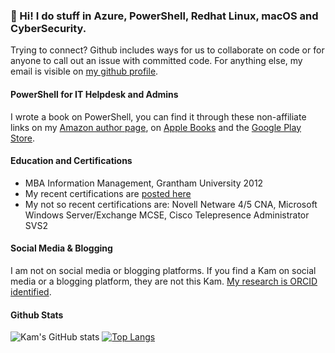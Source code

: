 ### 👋 Hi! I do stuff in Azure, PowerShell, Redhat Linux, macOS and CyberSecurity.

Trying to connect? Github includes ways for us to collaborate on code or for anyone to call out an issue with committed code. For anything else, my email is visible on [my github profile](https://github.com/kamsalisbury).

#### PowerShell for IT Helpdesk and Admins
I wrote a book on PowerShell, you can find it through these non-affiliate links on my [Amazon author page](http://amazon.com/author/kamsalisbury), on [Apple Books](http://books.apple.com/us/book/id1573751396) and the [Google Play Store](https://play.google.com/store/books/details/Kam_Salisbury_PowerShell_for_IT_Helpdesk_and_Admin?id=MccyEAAAQBAJ&pcampaignid=pcampaignidMKT-Other-global-all-co-prtnr-py-PartBadge-Mar2515-1).

#### Education and Certifications
* MBA Information Management, Grantham University 2012
* My recent certifications are [posted here](https://www.credly.com/users/kam-salisbury)
* My not so recent certifications are: Novell Netware 4/5 CNA, Microsoft Windows Server/Exchange MCSE, Cisco Telepresence Administrator SVS2 

#### Social Media & Blogging
I am not on social media or blogging platforms. If you find a Kam on social media or a blogging platform, they are not this Kam.
[My research is ORCID identified](https://orcid.org/0000-0002-3453-9587).

#### Github Stats
<!-- Experiment with https://github.com/anuraghazra/github-readme-stats -->
![Kam's GitHub stats](https://github-readme-stats.vercel.app/api?username=kamsalisbury&count_private=true&show_icons=true&theme=synthwave)
[![Top Langs](https://github-readme-stats.vercel.app/api/top-langs/?username=kamsalisbury&layout=compact)](https://github.com/kamsalisbury)
